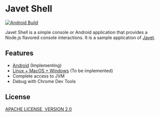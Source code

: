 # Javet Shell

[![Android Build](https://github.com/caoccao/JavetShell/actions/workflows/android_build.yml/badge.svg)](https://github.com/caoccao/JavetShell/actions/workflows/android_build.yml)

Javet Shell is a simple console or Android application that provides a Node.js flavored console interactions. It is a sample application of [Javet](https://github.com/caoccao/Javet).

## Features

- [Android](android) (Implementing)
- [Linux + MacOS + Windows](console) (To be implemented)
- Complete access to JVM
- Debug with Chrome Dev Tools

## License

[APACHE LICENSE, VERSION 2.0](https://github.com/caoccao/Javet/blob/main/LICENSE)
